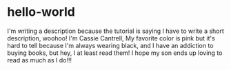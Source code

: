 # hello-world
I'm writing a description because the tutorial is saying I have to write a short description, woohoo! 
I'm Cassie Cantrell,
My favorite color is pink but it's hard to tell because I'm always wearing black, and
I have an addiction to buying books, but hey, I at least read them! I hope my son ends up loving to read as much as I do!!!
